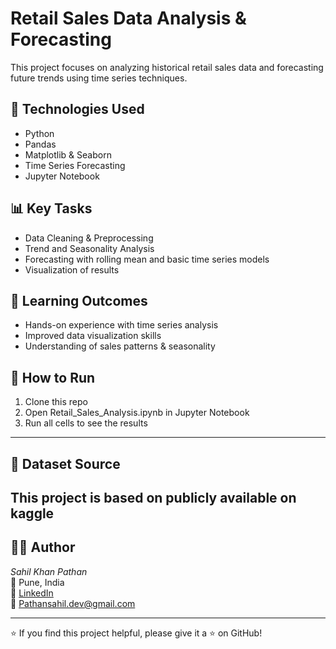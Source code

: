 # Retail Sales Data Analysis & Forecasting

This project focuses on analyzing historical retail sales data and forecasting future trends using time series techniques.

## 🔧 Technologies Used
- Python
- Pandas
- Matplotlib & Seaborn
- Time Series Forecasting
- Jupyter Notebook

## 📊 Key Tasks
- Data Cleaning & Preprocessing
- Trend and Seasonality Analysis
- Forecasting with rolling mean and basic time series models
- Visualization of results

## 🧠 Learning Outcomes
- Hands-on experience with time series analysis
- Improved data visualization skills
- Understanding of sales patterns & seasonality

## 📂 How to Run
1. Clone this repo
2. Open Retail_Sales_Analysis.ipynb in Jupyter Notebook
3. Run all cells to see the results
---

## 📌 Dataset Source

This project is based on publicly available on kaggle
---

## 👨‍💻 Author

*Sahil Khan Pathan*  
📍 Pune, India  
🔗 [LinkedIn](https://www.linkedin.com/in/sahil-khan-pathan-69a28428a)  
📧 Pathansahil.dev@gmail.com

---

⭐ If you find this project helpful, please give it a ⭐ on GitHub!
